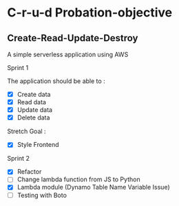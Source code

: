 # C-r-u-d Probation-objective

## Create-Read-Update-Destroy

A simple serverless application using AWS

Sprint 1

The application should be able to :

- [x] Create data
- [x] Read data
- [x] Update data
- [x] Delete data

Stretch Goal :

- [x] Style Frontend

Sprint 2

- [x] Refactor
- [ ] Change lambda function from JS to Python
- [x] Lambda module (Dynamo Table Name Variable Issue)
- [ ] Testing with Boto
